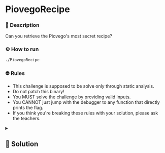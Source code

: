 # PiovegoRecipe

### 📄 Description
Can you retrieve the Piovego's most secret recipe?


### ⚙ How to run
```bash
./PiovegoRecipe
```

### ⛔ Rules
- This challenge is supposed to be solve only through static analysis.
- Do not patch this binary!
- You MUST solve the challenge by providing valid inputs.
- You CANNOT just jump with the debugger to any function that directly prints the flag.
- If you think you're breaking these rules with your solution, please ask the teachers.


<details>
    <summary>
        <h2>🔑 Solution</h2>
    </summary>

We can only provide valid inputs, so let's analyze the code using ida:
- `Patate-Prezzemolate`: is written in plain;
- `56`: `x0A8` => 168, but the input is multiplied by 3;
- `123`: `x7B` in dex => 123 in dec
- `Swe4T`: the string comparison checks the single letter but not in sequential order

<h3> 🚩 Flag </h3>

```plain
SPRITZ{D15gUsT!nG!!} 
```
</details>